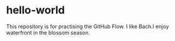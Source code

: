 # hello-world
This repository is for practising the GitHub Flow.
I like Bach.I enjoy waterfront in the blossom season. 

